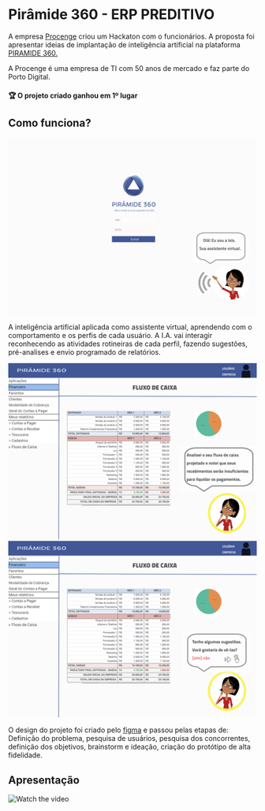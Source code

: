 
# Pirâmide 360 - ERP PREDITIVO

A empresa [Procenge](https://procenge.com.br/sobre-a-procenge/) criou um Hackaton com o funcionários. A proposta foi apresentar ideias de implantação de inteligência artificial na plataforma [PIRAMIDE 360.](https://procenge.com.br/solucao/erp-piramide-360/)

A Procenge é uma empresa de TI com 50 anos de mercado e faz parte do Porto Digital.



#### 🏆 O projeto criado ganhou em 1º lugar


## Como funciona?

<img src='LOGIN.jpg'>

A inteligência artificial aplicada como assistente virtual, aprendendo com o comportamento e os perfis de cada usuário. A I.A. vai interagir reconhecendo as atividades rotineiras de cada perfil, fazendo sugestões, pré-analises e envio programado de relatórios.

<img src='PROBLEMA 1.jpg'>
<img src='PROBLEMA 2.jpg'>

O design do projeto foi criado pelo [figma](https://www.figma.com/design/Tr6NBCaMO3S48dlx6uPwDg/ERP-PREDITIVO--PROCENGE?node-id=0-1&t=B4rFse3dfO28YVca-0) e passou pelas etapas de: Definição do problema, pesquisa de usuários, pesquisa dos concorrentes, definição dos objetivos, brainstorm e ideação, criação do protótipo de alta fidelidade.


## Apresentação
![Watch the video](https://www.youtube.com/watch?v=OmEXgNjYqnY)

